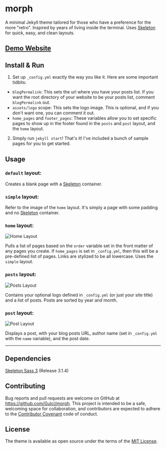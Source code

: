 # morph
A minimal Jekyll theme tailored for those who have a preference for the more "retro". Inspired by years of living inside the terminal. Uses [Skeleton](http://getskeleton.com/) for quick, easy, and clean layouts.

## [Demo Website](https://gulci.github.io/morph)

## Install & Run

1. Set up `_config.yml` exactly the way you like it. Here are some important tidbits:
  * `blogPermalink`: This sets the url where you have your posts list. If you want the root directory of your website to be your posts list, comment `blogPermalink` out.
  * `assets/logo` scope: This sets the logo image. This is optional, and if you don't want one, you can comment it out.
  * `home_pages` and `footer_pages`: These variables allow you to set specific pages to show up in the footer found in the `posts` and `post` layout, and the `home` layout.

2.  Simply run `jekyll start`! That's it! I've included a bunch of sample pages for you to get started.

## Usage

### `default` layout:
Creates a blank page with a [Skeleton](http://getskeleton.com/) container.

### `simple` layout:
Refer to the image of the `home` layout. It's simply a page with some padding and no [Skeleton](http://getskeleton.com/) container.

### `home` layout:
![Home Layout](http://i.imgur.com/bewUXfB.png "Home Layout")

Pulls a list of pages based on the `order` variable set in the front matter of any pages you create. If `home_pages` is set in `_config.yml`, then this will be a pre-defined list of pages. Links are stylized to be all lowercase. Uses the `simple` layout.

### `posts` layout:
![Posts Layout](http://i.imgur.com/NuIMx2d.png "Posts Layout")

Contains your optional logo defined in `_config.yml` (or just your site title) and a list of posts. Posts are sorted by year and month.

### `post` layout:
![Post Layout](http://i.imgur.com/pMUGLv1.png "Post Layout")

Displays a post, with your blog posts URL, author name (set in `_config.yml` with the `name` variable), and the post date.

___

## Dependencies
[Skeleton Sass 3](https://github.com/atomicpages/skeleton-sass) (Release 3.1.4)

## Contributing

Bug reports and pull requests are welcome on GitHub at https://github.com/Gulci/morph. This project is intended to be a safe, welcoming space for collaboration, and contributors are expected to adhere to the [Contributor Covenant](http://contributor-covenant.org) code of conduct.

## License

The theme is available as open source under the terms of the [MIT License](https://opensource.org/licenses/MIT).

